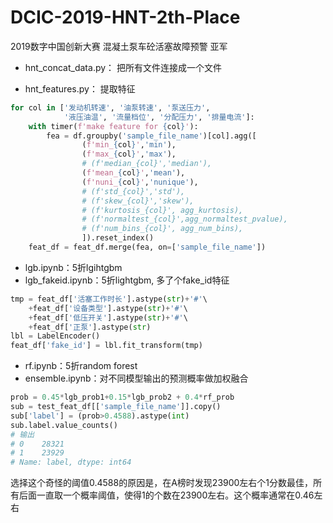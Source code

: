 # DCIC-2019-HNT-2th-Place
2019数字中国创新大赛 混凝土泵车砼活塞故障预警 亚军

* hnt_concat_data.py： 把所有文件连接成一个文件

* hnt_features.py： 提取特征
```python
for col in ['发动机转速', '油泵转速', '泵送压力', 
            '液压油温', '流量档位', '分配压力', '排量电流']:
    with timer(f'make feature for {col}'):
        fea = df.groupby('sample_file_name')[col].agg([
                (f'min_{col}','min'),
                (f'max_{col}','max'),
                # (f'median_{col}','median'),
                (f'mean_{col}','mean'),
                (f'nuni_{col}','nunique'),
                # (f'std_{col}','std'),
                # (f'skew_{col}','skew'),
                # (f'kurtosis_{col}', agg_kurtosis),
                # (f'normaltest_{col}',agg_normaltest_pvalue),
                # (f'num_bins_{col}', agg_num_bins),
                ]).reset_index()
    feat_df = feat_df.merge(fea, on=['sample_file_name'])
```
* lgb.ipynb：5折lgihtgbm
* lgb_fakeid.ipynb：5折lightgbm, 多了个fake_id特征
```python
tmp = feat_df['活塞工作时长'].astype(str)+'#'\
    +feat_df['设备类型'].astype(str)+'#'\
    +feat_df['低压开关'].astype(str)+'#'\
    +feat_df['正泵'].astype(str)
lbl = LabelEncoder()
feat_df['fake_id'] = lbl.fit_transform(tmp)
```
* rf.ipynb：5折random forest
* ensemble.ipynb：对不同模型输出的预测概率做加权融合
```python
prob = 0.45*lgb_prob1+0.15*lgb_prob2 + 0.4*rf_prob
sub = test_feat_df[['sample_file_name']].copy()
sub['label'] = (prob>0.4588).astype(int)
sub.label.value_counts()
# 输出
# 0    28321
# 1    23929
# Name: label, dtype: int64
```
选择这个奇怪的阈值0.4588的原因是，在A榜时发现23900左右个1分数最佳，所有后面一直取一个概率阈值，使得1的个数在23900左右。这个概率通常在0.46左右
